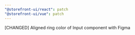 ```yaml
---
"@storefront-ui/react": patch
"@storefront-ui/vue": patch
---
```


[CHANGED] Aligned ring color of Input component with Figma
